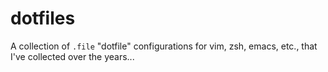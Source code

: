 # dotfiles
A collection of `.file` "dotfile" configurations for vim, zsh, emacs, etc., that I've collected over the years...
